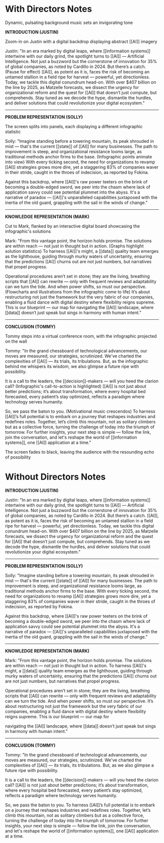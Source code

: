 # With Directors Notes
Dynamic, pulsating background music sets an invigorating tone

**INTRODUCTION (JUSTIN)**

Zoom-in on Justin with a digital backdrop displaying abstract [[AI]] imagery

Justin: "In an era marked by digital leaps, where [[information systems]] intertwine with our daily grind, the spotlight turns to [[AI]] — Artificial Intelligence. Not just a buzzword but the cornerstone of innovation for 35% of global companies, as noted by Cardillo in 2024. But there’s a catch. (Pause for effect) [[AI]], as potent as it is, faces the risk of becoming an untamed stallion in a field ripe for harvest — powerful, yet directionless. Today, we tackle this digital conundrum head-on. With over $407 billion on the line by 2025, as Matzelle forecasts, we dissect the urgency for organizational reform and the quest for [[AI]] that doesn’t just compute, but comprehends. Stay tuned as we decode the hype, dismantle the hurdles, and deliver solutions that could revolutionize your digital ecosystem."

---

**PROBLEM REPRESENTATION (SOLLY)**

The screen splits into panels, each displaying a different infographic statistic

Solly: "Imagine standing before a towering mountain, its peak shrouded in mist — that's the current [[state]] of [[AI]] for many businesses. The path to improvement is steep, and organizational resistance looms large, as traditional methods anchor firms to the base. (Infographic points animate into view) With every ticking second, the need for organizations to revamp [[AI]] strategies grows more dire, yet a staggering 83% of companies waver in their stride, caught in the throes of indecision, as reported by Fokina.

Against this backdrop, where [[AI]]'s raw power teeters on the brink of becoming a double-edged sword, we peer into the chasm where lack of application savvy could see potential plummet into the abyss. It's a narrative of paradox — [[AI]]'s unparalleled capabilities juxtaposed with the inertia of the old guard, grappling with the sail in the winds of change."

---

**KNOWLEDGE REPRESENTATION (MARK)**

Cut to Mark, flanked by an interactive digital board showcasing the infographic's solutions

Mark: "From this vantage point, the horizon holds promise. The solutions are within reach — not just in thought but in action. (Graphs highlight solution statistics) To harness [[AI]]'s might, a [[data]] quality team emerges as the lighthouse, guiding through murky waters of uncertainty, ensuring that the predictions [[AI]] churns out are not just numbers, but narratives that propel progress.

Operational procedures aren’t set in stone; they are the living, breathing scripts that [[AI]] can rewrite — only with frequent reviews and adaptability can we turn the tide. And when power shifts, so must our perspective. (Flowcharts and illustrations from the infographic come to life) It’s about restructuring not just the framework but the very fabric of our companies, enabling a fluid dance with digital destiny where flexibility reigns supreme. This is our blueprint — our map for navigating the [[AI]] landscape, where [[data]] doesn’t just speak but sings in harmony with human intent."

---

**CONCLUSION (TOMMY)**

Tommy steps into a virtual conference room, with the infographic projected on the wall

Tommy: "In the grand chessboard of technological advancements, our moves are measured, our strategies, scrutinized. We've charted the complexities of [[AI]] — its trials, its tribulations. But, as the infographic behind me whispers its wisdom, we also glimpse a future ripe with possibility.

It is a call to the leaders, the [[decision]]-makers — will you heed the clarion call? (Infographic's call-to-action is highlighted) [[AI]] is not just about better predictions; it’s about transformation, where every hospital bed forecasted, every patient’s stay optimized, reflects a paradigm where technology serves humanity.

So, we pass the baton to you. (Motivational music crescendos) To harness [[AI]]’s full potential is to embark on a journey that reshapes industries and redefines roles. Together, let’s climb this mountain, not as solitary climbers but as a collective force, turning the challenge of today into the triumph of tomorrow. For further insights, your next step is simple — follow the link, join the conversation, and let's reshape the world of [[information systems]], one [[AI]] application at a time."

The screen fades to black, leaving the audience with the resounding echo of possibility

# Without Directors Notes
**INTRODUCTION (JUSTIN)**

Justin: "In an era marked by digital leaps, where [[information systems]] intertwine with our daily grind, the spotlight turns to [[AI]] — Artificial Intelligence. Not just a buzzword but the cornerstone of innovation for 35% of global companies, as noted by Cardillo in 2024. But there’s a catch. [[AI]], as potent as it is, faces the risk of becoming an untamed stallion in a field ripe for harvest — powerful, yet directionless. Today, we tackle this digital conundrum head-on. With over $407 billion on the line by 2025, as Matzelle forecasts, we dissect the urgency for organizational reform and the quest for [[AI]] that doesn’t just compute, but comprehends. Stay tuned as we decode the hype, dismantle the hurdles, and deliver solutions that could revolutionize your digital ecosystem."

---

**PROBLEM REPRESENTATION (SOLLY)**

Solly: "Imagine standing before a towering mountain, its peak shrouded in mist — that's the current [[state]] of [[AI]] for many businesses. The path to improvement is steep, and organizational resistance looms large, as traditional methods anchor firms to the base. With every ticking second, the need for organizations to revamp [[AI]] strategies grows more dire, yet a staggering 83% of companies waver in their stride, caught in the throes of indecision, as reported by Fokina.

Against this backdrop, where [[AI]]'s raw power teeters on the brink of becoming a double-edged sword, we peer into the chasm where lack of application savvy could see potential plummet into the abyss. It's a narrative of paradox — [[AI]]'s unparalleled capabilities juxtaposed with the inertia of the old guard, grappling with the sail in the winds of change."

---

**KNOWLEDGE REPRESENTATION (MARK)**

Mark: "From this vantage point, the horizon holds promise. The solutions are within reach — not just in thought but in action. To harness [[AI]]'s might, a [[data]] quality team emerges as the lighthouse, guiding through murky waters of uncertainty, ensuring that the predictions [[AI]] churns out are not just numbers, but narratives that propel progress.

Operational procedures aren’t set in stone; they are the living, breathing scripts that [[AI]] can rewrite — only with frequent reviews and adaptability can we turn the tide. And when power shifts, so must our perspective. It’s about restructuring not just the framework but the very fabric of our companies, enabling a fluid dance with digital destiny where flexibility reigns supreme. This is our blueprint — our map for 


navigating the [[AI]] landscape, where [[data]] doesn’t just speak but sings in harmony with human intent."

---

**CONCLUSION (TOMMY)**

Tommy: "In the grand chessboard of technological advancements, our moves are measured, our strategies, scrutinized. We've charted the complexities of [[AI]] — its trials, its tribulations. But, as we also glimpse a future ripe with possibility.

It is a call to the leaders, the [[decision]]-makers — will you heed the clarion call? [[AI]] is not just about better predictions; it’s about transformation, where every hospital bed forecasted, every patient’s stay optimized, reflects a paradigm where technology serves humanity.

So, we pass the baton to you. To harness [[AI]]’s full potential is to embark on a journey that reshapes industries and redefines roles. Together, let’s climb this mountain, not as solitary climbers but as a collective force, turning the challenge of today into the triumph of tomorrow. For further insights, your next step is simple — follow the link, join the conversation, and let's reshape the world of [[information systems]], one [[AI]] application at a time.